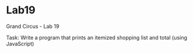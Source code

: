 # Lab19
Grand Circus - Lab 19

Task: Write a program that prints an itemized shopping list and total (using JavaScript)
